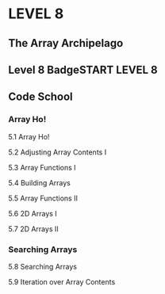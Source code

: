 # LEVEL 8
## The Array Archipelago

## Level 8 BadgeSTART LEVEL 8
## Code School
### Array Ho!

5.1 Array Ho!

5.2 Adjusting Array Contents I

5.3 Array Functions I

5.4 Building Arrays

5.5 Array Functions II

5.6 2D Arrays I

5.7 2D Arrays II

### Searching Arrays

5.8 Searching Arrays

5.9 Iteration over Array Contents

